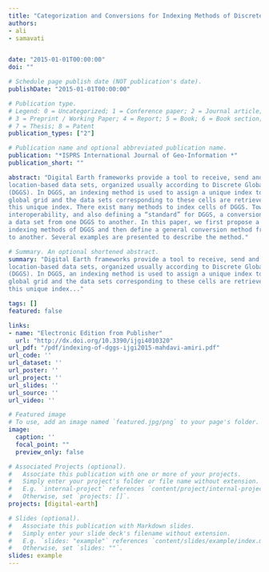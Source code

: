 ```yaml
---
title: "Categorization and Conversions for Indexing Methods of Discrete Global Grid Systems"
authors:
- ali
- samavati


date: "2015-01-01T00:00:00"
doi: ""

# Schedule page publish date (NOT publication's date).
publishDate: "2015-01-01T00:00:00"

# Publication type.
# Legend: 0 = Uncategorized; 1 = Conference paper; 2 = Journal article;
# 3 = Preprint / Working Paper; 4 = Report; 5 = Book; 6 = Book section;
# 7 = Thesis; 8 = Patent
publication_types: ["2"]

# Publication name and optional abbreviated publication name.
publication: "*ISPRS International Journal of Geo-Information *"
publication_short: ""

abstract: "Digital Earth frameworks provide a tool to receive, send and interact with large
location-based data sets, organized usually according to Discrete Global Grid Systems
(DGGS). In DGGS, an indexing method is used to assign a unique index to each cell of a
global grid and the data sets corresponding to these cells are retrieved or allocated using
this unique index. There exist many methods to index cells of DGGS. Toward facility,
interoperability, and also defining a “standard” for DGGS, a conversion is needed to translate
a data set from one DGGS to another. In this paper, we first propose a categorization of
indexing methods of DGGS and then define a general conversion method from one indexing
to another. Several examples are presented to describe the method."

# Summary. An optional shortened abstract.
summary: "Digital Earth frameworks provide a tool to receive, send and interact with large
location-based data sets, organized usually according to Discrete Global Grid Systems
(DGGS). In DGGS, an indexing method is used to assign a unique index to each cell of a
global grid and the data sets corresponding to these cells are retrieved or allocated using
this unique index..."

tags: []
featured: false

links:
- name: "Electronic Edition from Publisher"
  url: "http://dx.doi.org/10.3390/ijgi4010320"
url_pdf: "/pdf/indexing-of-dggs-ijgi2015-mahdavi-amiri.pdf"
url_code: ''
url_dataset: ''
url_poster: ''
url_project: ''
url_slides: ''
url_source: ''
url_video: ''

# Featured image
# To use, add an image named `featured.jpg/png` to your page's folder. 
image:
  caption: ''
  focal_point: ""
  preview_only: false

# Associated Projects (optional).
#   Associate this publication with one or more of your projects.
#   Simply enter your project's folder or file name without extension.
#   E.g. `internal-project` references `content/project/internal-project/index.md`.
#   Otherwise, set `projects: []`.
projects: [digital-earth]

# Slides (optional).
#   Associate this publication with Markdown slides.
#   Simply enter your slide deck's filename without extension.
#   E.g. `slides: "example"` references `content/slides/example/index.md`.
#   Otherwise, set `slides: ""`.
slides: example
---
```

